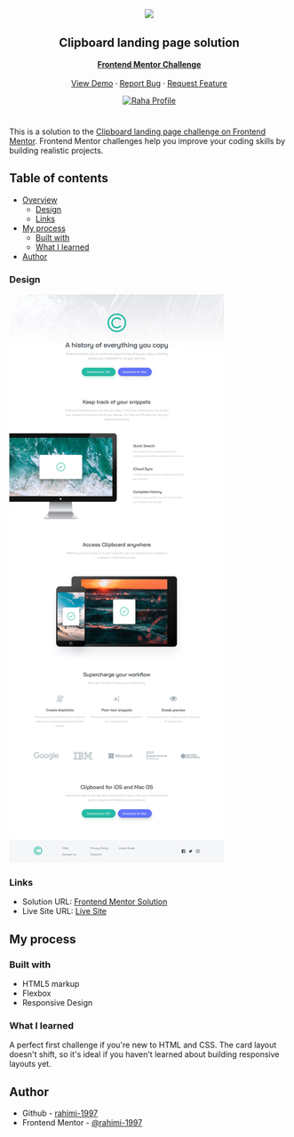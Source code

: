 <div align="center">
    <img src="https://www.frontendmentor.io/static/images/logo-mobile.svg"  width="80">
    <h2 align="center">Clipboard landing page solution</h2>
    <p align="center">
        <a href="https://www.frontendmentor.io"><strong>Frontend Mentor Challenge</strong></a>
        <br />
        <br />
        <a href="https://rahimi-1997.github.io/Clipboard-landing-page/">View Demo</a>
        ·
        <a href="https://github.com/rahimi-1997/Clipboard-landing-page/issues" target="_blank">Report Bug</a>
        ·
        <a href="https://github.com/rahimi-1997/Clipboard-landing-page/issues" target="_blank">Request Feature</a>
    </p>
</div>
<div align="center">
  <!-- Profile -->
  <a href="https://www.frontendmentor.io/profile/rahimi-1997">
    <img src="https://img.shields.io/badge/Profile-Raha%20Rahimi-07043B?style=for-the-badge&logo=frontendmentor" alt="Raha Profile">
  </a>

</div>

#

This is a solution to the [Clipboard landing page challenge on Frontend Mentor](https://www.frontendmentor.io/challenges/clipboard-landing-page-5cc9bccd6c4c91111378ecb9). Frontend Mentor challenges help you improve your coding skills by building realistic projects.

## Table of contents

- [Overview](#overview)
  - [Design](#design)
  - [Links](#links)
- [My process](#my-process)
  - [Built with](#built-with)
  - [What I learned](#what-i-learned)
- [Author](#author)

### Design

![](./design/desktop-design.jpg)

### Links

- Solution URL: [Frontend Mentor Solution](https://www.frontendmentor.io/solutions/qrcodecomponent-N8upsG_XsB)
- Live Site URL: [Live Site](https://rahimi-1997.github.io/Clipboard-landing-page/)

## My process

### Built with

- HTML5 markup
- Flexbox
- Responsive Design

### What I learned

A perfect first challenge if you're new to HTML and CSS. The card layout doesn't shift, so it's ideal if you haven't learned about building responsive layouts yet.

## Author

- Github - [rahimi-1997](https://github.com/rahimi-1997)
- Frontend Mentor - [@rahimi-1997](https://www.frontendmentor.io/profile/rahimi-1997)
